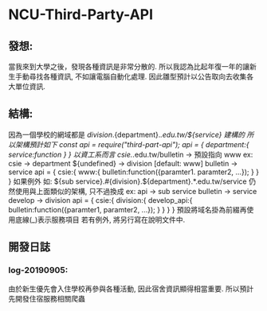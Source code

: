 # NCU-Third-Party-API
## 發想:
  當我來到大學之後，發現各種資訊是非常分散的.
  所以我認為比起年復一年的讓新生手動尋找各種資訊, 不如讓電腦自動化處理.
  因此雛型預計以公告取向去收集各大單位資訊.

## 結構:
  因為一個學校的網域都是 ${division}.${department}.*.edu.tw/${service} 建構的
  所以架構預計如下
  const api = require("third-part-api");
  api = {
    department:{
      service:function
    }
  }
  以資工系而言 csie.*.edu.tw/bulletin -> 預設指向 www
  ex:
    csie -> department
    ${undefined} -> division [default: www]
    bulletin -> service
  api = {
    csie:{
      www:{
        bulletin:function({paramter1. paramter2, ...});
      }
    }
  }
  如果例外 如: ${sub service}.#{division}.${department}.*.edu.tw/service 仍然使用與上面類似的架構, 只不過換成
  ex: 
    api -> sub service
    bulletin -> service
    develop -> division
  api = {
    csie:{
      division:{
        develop_api:{
          bulletin:function({paramter1, paramter2, ...});
        }
      }
    }
  }
  預設將域名掛為前綴再使用底線(_)表示服務項目
  若有例外, 將另行寫在說明文件中.
## 開發日誌
### log-20190905: 
  由於新生優先會入住學校再參與各種活動, 因此宿舍資訊顯得相當重要.
  所以預計先開發住宿服務相關爬蟲